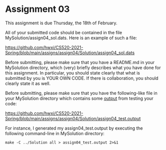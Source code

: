 # Assignment 03

This assignment is due Thursday, the 18th of February.

All of your submitted code should be contained in the file
MySolution/assign04_sol.dats. Here is an example of such a file:

https://github.com/hwxi/CS520-2021-Spring/blob/main/assigns/assign04/Solution/assign04_sol.dats

Before submitting, please make sure that you have a README.md in
your MySolution directory, which (very) briefly describes what you
have done for this assignment. In particular, you should state clearly
that what is submitted by you is YOUR OWN CODE. If there is collaboration,
you should clearly state it as well.

Before submitting, please make sure that you have the
following-like file in your MySolution directory which contains
some [output](./Solution/assign04_test.output) from testing your code:

https://github.com/hwxi/CS520-2021-Spring/blob/main/assigns/assign04/Solution/assign04_test.output

For instance, I generated my assign04_test.output by executing the following
command-line in MySolution directory:

```
make -C ../Solution all > assign04_test.output 2>&1
```
